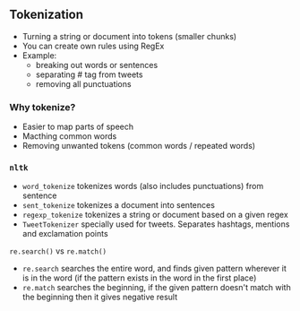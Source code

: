 ## Tokenization

- Turning a string or document into tokens (smaller chunks)
- You can create own rules using RegEx
- Example:
  * breaking out words or sentences
  * separating # tag from tweets
  * removing all punctuations


### Why tokenize?
- Easier to map parts of speech
- Macthing common words
- Removing unwanted tokens (common words / repeated words)


### `nltk`
- `word_tokenize` tokenizes words (also includes punctuations) from sentence
- `sent_tokenize` tokenizes a document into sentences
- `regexp_tokenize` tokenizes a string or document based on a given regex
- `TweetTokenizer` specially used for tweets. Separates hashtags, mentions and exclamation points

`re.search()` vs `re.match()`
- `re.search` searches the entire word, and finds given pattern wherever it is in the word (if the pattern exists in the word in the first place)
- `re.match` searches the beginning, if the given pattern doesn't match with the beginning then it gives negative result